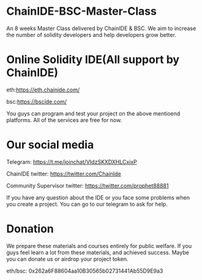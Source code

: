 # ChainIDE-BSC-Master-Class

An 8 weeks Master Class delivered by ChainIDE & BSC.
We aim to increase the number of solidity developers and help developers grow better.


# Online Solidity IDE(All support by ChainIDE)

eth:https://eth.chainide.com/

bsc:https://bscide.com/

You guys can program and test your project on the above mentioend platforms.
All of the services are free for now.


# Our social media

Telegram: https://t.me/joinchat/VIdzSKXDXHLCxixP

ChainIDE twitter: https://twitter.com/ChainIde

Community Supervisor twitter: https://twitter.com/prophet88881


If you have any question about the IDE or you face some problems when you create a project.
You can go to our telegram to ask for help.

# Donation

We prepare these materials and courses entirely for public welfare.
If you guys feel learn a lot from these materials, and achieved success.
Maybe you can donate us or airdrop your project token.

eth/bsc: 0x262a6F88604aa10B30565b02731441Ab55D9E9a3

